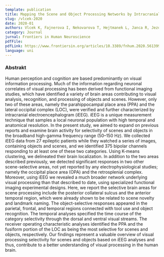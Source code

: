 ```yaml
---
template: publication
title: Mapping the Scene and Object Processing Networks by Intracranial EEG
slug: /vlcek-2020 
date: 2020-01
authors: Vlcek K, Fajnerova I, Nekovarova T, Hejtmanek L, Janca R, Jezdik P, Kalina A, Tomasek M, Krsek P, Hammer J, Marusic P.
category: Journal
jurnal: Frontiers in Human Neuroscience
pdfFile:  
pdfLink: https://www.frontiersin.org/articles/10.3389/fnhum.2020.561399/full
language: uni
---
```


### Abstrakt

Human perception and cognition are based predominantly on visual information processing. Much of the information regarding neuronal correlates of visual processing has been derived from functional imaging studies, which have identified a variety of brain areas contributing to visual analysis, recognition, and processing of objects and scenes. However, only two of these areas, namely the parahippocampal place area (PPA) and the lateral occipital complex (LOC), were verified and further characterized by intracranial electroencephalogram (iEEG). iEEG is a unique measurement technique that samples a local neuronal population with high temporal and anatomical resolution. In the present study, we aimed to expand on previous reports and examine brain activity for selectivity of scenes and objects in the broadband high-gamma frequency range (50–150 Hz). We collected iEEG data from 27 epileptic patients while they watched a series of images, containing objects and scenes, and we identified 375 bipolar channels responding to at least one of these two categories. Using K-means clustering, we delineated their brain localization. In addition to the two areas described previously, we detected significant responses in two other scene-selective areas, not yet reported by any electrophysiological studies; namely the occipital place area (OPA) and the retrosplenial complex. Moreover, using iEEG we revealed a much broader network underlying visual processing than that described to date, using specialized functional imaging experimental designs. Here, we report the selective brain areas for scene processing include the posterior collateral sulcus and the anterior temporal region, which were already shown to be related to scene novelty and landmark naming. The object-selective responses appeared in the parietal, frontal, and temporal regions connected with tool use and object recognition. The temporal analyses specified the time course of the category selectivity through the dorsal and ventral visual streams. The receiver operating characteristic analyses identified the PPA and the fusiform portion of the LOC as being the most selective for scenes and objects, respectively. Our findings represent a valuable overview of visual processing selectivity for scenes and objects based on iEEG analyses and thus, contribute to a better understanding of visual processing in the human brain.